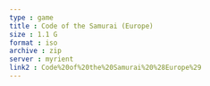 ```yaml
---
type : game
title : Code of the Samurai (Europe)
size : 1.1 G
format : iso
archive : zip
server : myrient
link2 : Code%20of%20the%20Samurai%20%28Europe%29
---
```

